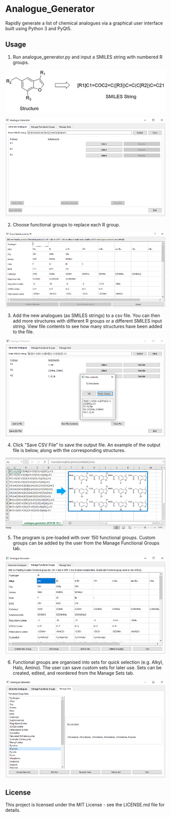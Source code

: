 # Analogue_Generator

Rapidly generate a list of chemical analogues via a graphical user interface built using Python 3 and PyQt5.

## Usage

1. Run analogue_generator.py and input a SMILES string with numbered R groups.

![Example Input](screenshots/input_smiles.png?raw=true "Example Input")

![Generate Analogues Tab: Input](screenshots/generate_analogues_tab_1.png?raw=true "Generate Analogues Tab: Input")

2. Choose functional groups to replace each R group. 

![Select Substituents for R Group](screenshots/select_substituents.png?raw=true "Select Substituents for R Group")

3. Add the new analogues (as SMILES strings) to a csv file. You can then add more structures with different R groups or a different SMILES input string. View file contents to see how many structures have been added to the file. 

![Generate Analogues Tab: Generate CSV File](screenshots/generate_analogues_tab_2.png?raw=true "Generate Analogues Tab: View File Contents")

4. Click "Save CSV File" to save the output file. An example of the output file is below, along with the corresponding structures.

![Example Output](screenshots/output_smiles.png?raw=true "Example Output")

5. The program is pre-loaded with over 150 functional groups. Custom groups can be added by the user from the Manage Functional Groups tab. 

![Manage Functional Groups Tab](screenshots/manage_functional_groups_tab.png?raw=true "Manage Functional Groups Tab")

6. Functional groups are organised into sets for quick selection (e.g. Alkyl, Halo, Amino). The user can save custom sets for later use. Sets can be created, edited, and reordered from the Manage Sets tab.

![Manage Sets Tab](screenshots/manage_sets_tab.png?raw=true "Manage Sets Tab")

## License

This project is licensed under the MIT License - see the LICENSE.md file for details.